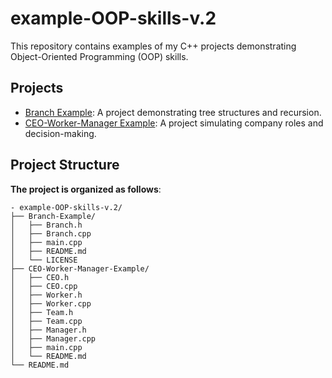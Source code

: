 # example-OOP-skills-v.2

This repository contains examples of my C++ projects demonstrating Object-Oriented Programming (OOP) skills.

## Projects

- [Branch Example](Branch-Example/README.md): A project demonstrating tree structures and recursion.
- [CEO-Worker-Manager Example](CEO-Worker-Manager-Example/README.md): A project simulating company roles and decision-making.

## Project Structure

**The project is organized as follows**:

```
- example-OOP-skills-v.2/
├── Branch-Example/
│   ├── Branch.h
│   ├── Branch.cpp
│   ├── main.cpp
│   ├── README.md
│   └── LICENSE
├── CEO-Worker-Manager-Example/
│   ├── CEO.h
│   ├── CEO.cpp
│   ├── Worker.h
│   ├── Worker.cpp
│   ├── Team.h
│   ├── Team.cpp
│   ├── Manager.h
│   ├── Manager.cpp
│   ├── main.cpp
│   └── README.md
└── README.md
```
